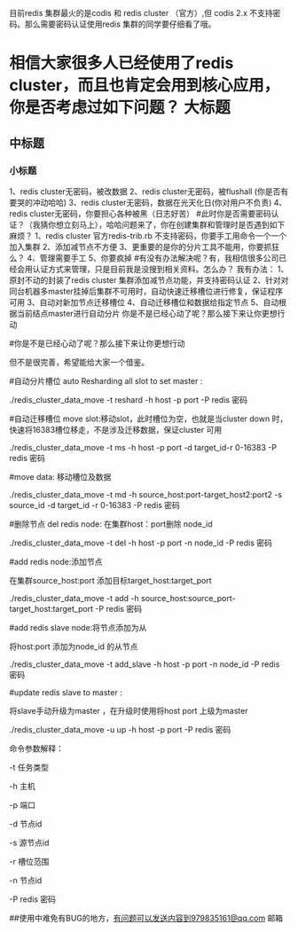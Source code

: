 目前redis 集群最火的是codis 和 redis cluster （官方）,但 codis 2.x 不支持密码。那么需要密码认证使用redis 集群的同学要仔细看了哦。
 
相信大家很多人已经使用了redis cluster，而且也肯定会用到核心应用，你是否考虑过如下问题？
大标题  
===================================
中标题  
----------------------------------- 
### 小标题
1、redis cluster无密码，被改数据
2、redis cluster无密码，被flushall (你是否有要哭的冲动哈哈)
3、redis cluster无密码，数据在光天化日(你对用户不负责)
4、redis cluster无密码，你要担心各种被黑（日志好苦）
#此时你是否需要密码认证？（我猜你想立刻马上），哈哈问题来了，你在创建集群和管理时是否遇到如下麻烦？
1、redis cluster 官方redis-trib.rb 不支持密码，你要手工用命令一个一个加入集群
2、添加减节点不方便
3、更重要的是你的分片工具不能用，你要抓狂么？
4、管理需要手工
5、你要疯掉
#有没有办法解决呢？有，我相信很多公司已经会用认证方式来管理，只是目前我是没搜到相关资料。怎么办？
我有办法：
1、原封不动的封装了redis cluster 集群添加减节点功能，并支持密码认证
2、针对对同台机器多master挂掉后集群不可用时，自动快速迁移槽位进行修复，保证程序可用
3、自动对新加节点迁移槽位
4、自动迁移槽位和数据给指定节点
5、自动根据当前结点master进行自动分片
你是不是已经心动了呢？那么接下来让你更想行动

#你是不是已经心动了呢？那么接下来让你更想行动


但不是很完善，希望能给大家一个借鉴。


#自动分片槽位
auto Resharding all slot to set master : 

./redis_cluster_data_move -t reshard -h host -p port -P redis 密码

#自动迁移槽位
move slot:移动slot，此时槽位为空，也就是当cluster down 时，快速将16383槽位移走，不是涉及迁移数据，保证cluster 可用

./redis_cluster_data_move -t ms -h host -p port -d target_id-r 0-16383 -P redis 密码

#move data: 
移动槽位及数据

./redis_cluster_data_move -t md -h source_host:port-target_host2:port2 -s source_id -d target_id -r 0-16383 -P redis 密码

#删除节点
del redis node: 
在集群host：port删除 node_id 

./redis_cluster_data_move -t del -h host -p port -n node_id  -P redis 密码

#add redis node:添加节点

在集群source_host:port 添加目标target_host:target_port

./redis_cluster_data_move -t add -h source_host:source_port-target_host:target_port  -P redis 密码

#add redis slave node:将节点添加为从

将host:port 添加为node_id 的从节点

./redis_cluster_data_move -t add_slave -h host -p port -n node_id -P redis 密码

#update redis slave to master :

将slave手动升级为master ，在升级时使用将host port 上级为master 

./redis_cluster_data_move -u up -h host -p port  -P redis 密码


命令参数解释：

-t 任务类型

-h     主机

-p 端口

-d 节点id

-s 源节点id

-r 槽位范围

-n 节点id

-P redis 密码


##使用中难免有BUG的地方，有问题可以发送内容到979835161@qq.com 邮箱
